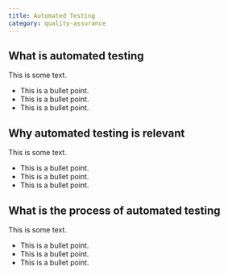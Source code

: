 ```yaml
---
title: Automated Testing
category: quality-assurance
---
```



## What is automated testing

This is some text.

* This is a bullet point.
* This is a bullet point.
* This is a bullet point.

## Why automated testing is relevant

This is some text.

* This is a bullet point.
* This is a bullet point.
* This is a bullet point.

## What is the process of automated testing

This is some text.

* This is a bullet point.
* This is a bullet point.
* This is a bullet point.
